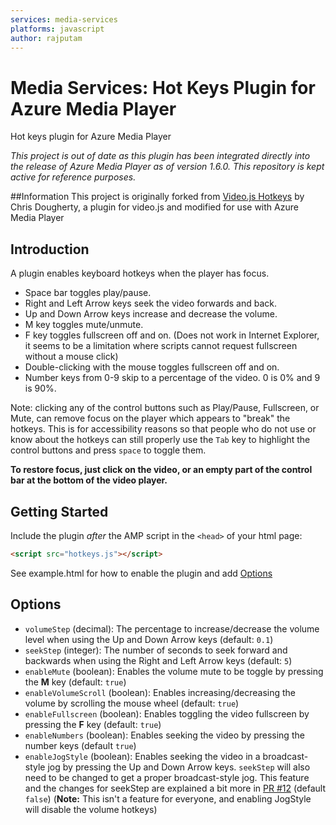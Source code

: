 ```yaml
---
services: media-services
platforms: javascript
author: rajputam
---
```


# Media Services: Hot Keys Plugin for Azure Media Player

Hot keys plugin for Azure Media Player

*This project is out of date as this plugin has been integrated directly into the release of Azure Media Player as of version 1.6.0.  This repository is kept active for reference purposes.* 

##Information
This project is originally forked from [Video.js Hotkeys](https://github.com/ctd1500/videojs-hotkeys) by Chris Dougherty, a plugin for video.js and modified for use with Azure Media Player 

## Introduction

A plugin enables keyboard hotkeys when the player has focus.

- Space bar toggles play/pause.
- Right and Left Arrow keys seek the video forwards and back.
- Up and Down Arrow keys increase and decrease the volume.
- M key toggles mute/unmute.
- F key toggles fullscreen off and on. (Does not work in Internet Explorer, it seems to be a limitation where scripts cannot request fullscreen without a mouse click)
- Double-clicking with the mouse toggles fullscreen off and on.
- Number keys from 0-9 skip to a percentage of the video. 0 is 0% and 9 is 90%.

Note: clicking any of the control buttons such as Play/Pause, Fullscreen, or Mute, can remove focus on the player
which appears to "break" the hotkeys.  This is for accessibility reasons so that people who do not use or know about
the hotkeys can still properly use the `Tab` key to highlight the control buttons and press `space` to toggle them.

**To restore focus, just click on the video, or an empty part of the control bar at the bottom of the video player.**

## Getting Started
Include the plugin *after* the AMP script in the `<head>` of your html page:

```html
<script src="hotkeys.js"></script>
```

See example.html for how to enable the plugin and add [Options](#options)

## Options

- `volumeStep` (decimal): The percentage to increase/decrease the volume level when using the Up and Down Arrow keys (default: `0.1`)
- `seekStep` (integer): The number of seconds to seek forward and backwards when using the Right and Left Arrow keys (default: `5`)
- `enableMute` (boolean): Enables the volume mute to be toggle by pressing the **M** key (default: `true`)
- `enableVolumeScroll` (boolean): Enables increasing/decreasing the volume by scrolling the mouse wheel (default: `true`)
- `enableFullscreen` (boolean): Enables toggling the video fullscreen by pressing the **F** key (default: `true`)
- `enableNumbers` (boolean): Enables seeking the video by pressing the number keys (default `true`)
- `enableJogStyle` (boolean): Enables seeking the video in a broadcast-style jog by pressing the Up and Down Arrow keys.
`seekStep` will also need to be changed to get a proper broadcast-style jog.
This feature and the changes for seekStep are explained a bit more in [PR #12](https://github.com/ctd1500/videojs-hotkeys/pull/12) (default `false`)
(**Note:** This isn't a feature for everyone, and enabling JogStyle will disable the volume hotkeys)
